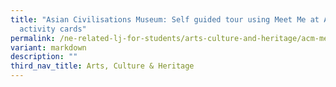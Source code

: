 ```yaml
---
title: "Asian Civilisations Museum: Self guided tour using Meet Me at ACM
  activity cards"
permalink: /ne-related-lj-for-students/arts-culture-and-heritage/acm-meet-me-at-acm-activity/
variant: markdown
description: ""
third_nav_title: Arts, Culture & Heritage
---
```

